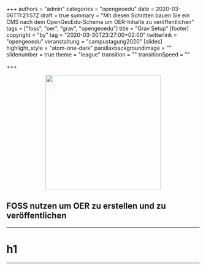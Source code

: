 +++
authors = "admin"
categories = "opengeoedu"
date = 2020-03-06T11:21:57Z
draft = true
summary = "Mit diesen Schritten bauen Sie ein CMS nach dem OpenGeoEdu-Schema um OER-Inhalte zu veröffentlichen"
tags = ["foss", "oer", "grav", "opengeoedu"]
title = "Grav Setup"
[footer]
copyright = "by"
tag = "2020-03-30T23:27:00+02:00"
twitterlink = "opengeoedu"
veranstaltung = "campustagung2020"
[slides]
highlight_style = "atom-one-dark"
parallaxbackgroundimage = ""
slidenumber = true
theme = "league"
transition = ""
transitionSpeed = ""

+++
<style>
.object-fit {
width: 300px;
height: 300px;
margin: 0em auto;
}
.object-fit img {
object-fit: cover;
width: 100%;
height: 100%;
}
</style>

<div class="object-fit">
<img src="/uploads/LOGO_open_geo_edu_RGB.png">
</div>

<script type="text/javascript">
window.addEventListener("load", function() {

         revealDiv = document.querySelector("body div.reveal")
         footer = document.getElementById("oge-footer");
         revealDiv.appendChild(footer);
    
     } );

</script>

## FOSS nutzen um OER zu erstellen und zu veröffentlichen

***

# h1

***